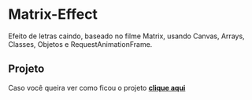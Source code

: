 # Matrix-Effect
Efeito de letras caindo, baseado no filme Matrix, usando Canvas, Arrays, Classes, Objetos e RequestAnimationFrame.

## Projeto
Caso você queira ver como ficou o projeto [**clique aqui**](https://assis-s-m.github.io/Matrix-Effect/)
